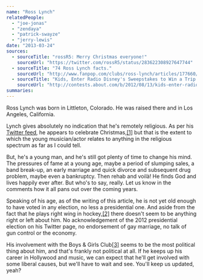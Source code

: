 ```yaml
---
name: "Ross Lynch"
relatedPeople:
  - "joe-jonas"
  - "zendaya"
  - "patrick-swayze"
  - "jerry-lewis"
date: "2013-03-24"
sources:
  - sourceTitle: "rossR5: Merry Christmas everyone!"
    sourceUrl: "https://twitter.com/rossR5/status/283622308927647744"
  - sourceTitle: "74 Ross Lynch facts."
    sourceUrl: "http://www.fanpop.com/clubs/ross-lynch/articles/177660/title/74-ross-lynch-facts"
  - sourceTitle: "Kids, Enter Radio Disney's Sweepstakes to Win a Trip to Meet Ross Lynch."
    sourceUrl: "http://contests.about.com/b/2012/08/13/kids-enter-radio-disneys-sweepstakes-to-win-a-trip-to-meet-ross-lynch.htm"
summaries:
---
```


Ross Lynch was born in Littleton, Colorado. He was raised there and in Los Angeles, California.

Lynch gives absolutely no indication that he's remotely religious. As per his [Twitter feed](https://twitter.com/rossR5), he appears to celebrate Christmas,<a class="source-citation" href="#https%3A%2F%2Ftwitter.com%2FrossR5%2Fstatus%2F283622308927647744" title="rossR5: Merry Christmas everyone!">[1]</a> but that is the extent to which the young musician/actor relates to anything in the religious spectrum as far as I could tell.

But, he's a young man, and he's still got plenty of time to change his mind. The pressures of fame at a young age, maybe a period of slumping sales, a band break-up, an early marriage and quick divorce and subsequent drug problem, maybe even a bankruptcy. Then rehab and voilà! He finds God and lives happily ever after. But who's to say, really. Let us know in the comments how it all pans out over the coming years.

Speaking of his age, as of the writing of this article, he is not yet old enough to have voted in any election, no less a presidential one. And aside from the fact that he plays right wing in hockey,<a class="source-citation" href="#http%3A%2F%2Fwww.fanpop.com%2Fclubs%2Fross-lynch%2Farticles%2F177660%2Ftitle%2F74-ross-lynch-facts" title="74 Ross Lynch facts.">[2]</a> there doesn't seem to be anything right or left about him. No acknowledgement of the 2012 presidential election on his Twitter page, no endorsement of gay marriage, no talk of gun control or the economy.

His involvement with the Boys & Girls Club<a class="source-citation" href="#http%3A%2F%2Fcontests.about.com%2Fb%2F2012%2F08%2F13%2Fkids-enter-radio-disneys-sweepstakes-to-win-a-trip-to-meet-ross-lynch.htm" title="Kids, Enter Radio Disney&apos;s Sweepstakes to Win a Trip to Meet Ross Lynch.">[3]</a> seems to be the most political thing about him, and that's frankly not political at all. If he keeps up his career in Hollywood and music, we can expect that he'll get involved with some liberal causes, but we'll have to wait and see. You'll keep us updated, yeah?